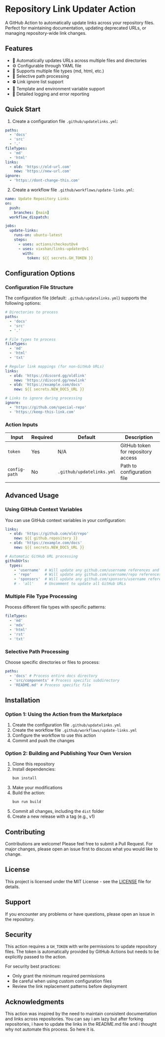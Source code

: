 # Repository Link Updater Action

A GitHub Action to automatically update links across your repository files.
Perfect for maintaining documentation, updating deprecated URLs, or managing
repository-wide link changes.

## Features

- 🔄 Automatically updates URLs across multiple files and directories
- ⚙️ Configurable through YAML file
- 📁 Supports multiple file types (md, html, etc.)
- 🎯 Selective path processing
- ⛔ Link ignore list support
- 🔑 Template and environment variable support
- 📝 Detailed logging and error reporting

## Quick Start

1. Create a configuration file `.github/updatelinks.yml`:

```yaml
paths:
  - 'docs'
  - 'src'
  - '.'
fileTypes:
  - 'md'
  - 'html'
links:
  - old: 'https://old-url.com'
    new: 'https://new-url.com'
ignore:
  - 'https://dont-change-this.com'
```

2. Create a workflow file `.github/workflows/update-links.yml`:

```yaml
name: Update Repository Links
on:
  push:
    branches: [main]
  workflow_dispatch:

jobs:
  update-links:
    runs-on: ubuntu-latest
    steps:
      - uses: actions/checkout@v4
      - uses: vixshan/links-updater@v1
        with:
          token: ${{ secrets.GH_TOKEN }}
```

## Configuration Options

### Configuration File Structure

The configuration file (default: `.github/updatelinks.yml`) supports the
following options:

```yaml
# Directories to process
paths:
  - 'docs'
  - 'src'
  - '.'

# File types to process
fileTypes:
  - 'md'
  - 'html'
  - 'txt'

# Regular link mappings (for non-GitHub URLs)
links:
  - old: 'https://discord.gg/oldlink'
    new: 'https://discord.gg/newlink'
  - old: 'https://example.com/docs'
    new: ${{ secrets.NEW_DOCS_URL }}

# Links to ignore during processing
ignore:
  - 'https://github.com/special-repo'
  - 'https://keep-this-link.com'
```

### Action Inputs

| Input         | Required | Default                   | Description                        |
| ------------- | -------- | ------------------------- | ---------------------------------- |
| `token`       | Yes      | N/A                       | GitHub token for repository access |
| `config-path` | No       | `.github/updatelinks.yml` | Path to configuration file         |

## Advanced Usage

### Using GitHub Context Variables

You can use GitHub context variables in your configuration:

```yaml
links:
  - old: 'https://github.com/old/repo'
    new: ${{ github.repository }}
  - old: 'https://example.com/docs'
    new: ${{ secrets.NEW_DOCS_URL }}

# Automatic GitHub URL processing
githubUrls:
  types:
    - 'username'  # Will update any github.com/username references and only those, not the repo or sponsors
    - 'repo'      # Will update any github.com/username/repo references
    - 'sponsors'  # Will update any github.com/sponsors/username references
    # - 'all'     # Uncomment to update all GitHub URLs
```

### Multiple File Type Processing

Process different file types with specific patterns:

```yaml
fileTypes:
  - 'md'
  - 'mdx'
  - 'html'
  - 'rst'
  - 'txt'
```

### Selective Path Processing

Choose specific directories or files to process:

```yaml
paths:
  - 'docs' # Process entire docs directory
  - 'src/components' # Process specific subdirectory
  - 'README.md' # Process specific file
```

## Installation

### Option 1: Using the Action from the Marketplace

1. Create the configuration file `.github/updatelinks.yml`
2. Create the workflow file `.github/workflows/update-links.yml`
3. Configure the workflow to use this action
4. Commit and push the changes

### Option 2: Building and Publishing Your Own Version

1. Clone this repository
2. Install dependencies:
   ```bash
   bun install
   ```
3. Make your modifications
4. Build the action:
   ```bash
   bun run build
   ```
5. Commit all changes, including the `dist` folder
6. Create a new release with a tag (e.g., v1)

## Contributing

Contributions are welcome! Please feel free to submit a Pull Request. For major
changes, please open an issue first to discuss what you would like to change.

## License

This project is licensed under the MIT License - see the [LICENSE](LICENSE) file
for details.

## Support

If you encounter any problems or have questions, please open an issue in the
repository.

## Security

This action requires a `GH_TOKEN` with write permissions to update repository
files. The token is automatically provided by GitHub Actions but needs to be
explicitly passed to the action.

For security best practices:

- Only grant the minimum required permissions
- Be careful when using custom configuration files
- Review the link replacement patterns before deployment

## Acknowledgments

This action was inspired by the need to maintain consistent documentation and
links across repositories. You can say i am lazy but after forking repositories, i have to update the links in the README.md file and i thought why not automate this process. So here it is.

